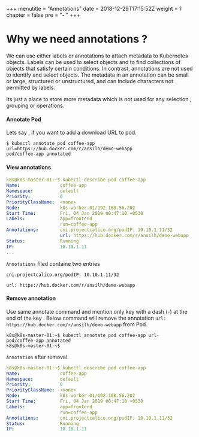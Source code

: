 +++
menutitle = "Annotations"
date = 2018-12-29T17:15:52Z
weight = 1
chapter = false
pre = "<b>- </b>"
+++

# Why we need annotations ?

We can use either labels or annotations to attach metadata to Kubernetes objects. Labels can be used to select objects and to find collections of objects that satisfy certain conditions. In contrast, annotations are not used to identify and select objects. The metadata in an annotation can be small or large, structured or unstructured, and can include characters not permitted by labels.

Its just a place to store more metadata which is not used for any selection , grouping or operations.

#### Annotate Pod

Lets say , if you want to add a download URL to pod.
```shell
$ kubectl annotate pod coffee-app url=https://hub.docker.com/r/ansilh/demo-webapp
pod/coffee-app annotated
```

#### View annotations

```yaml
k8s@k8s-master-01:~$ kubectl describe pod coffee-app
Name:               coffee-app
Namespace:          default
Priority:           0
PriorityClassName:  <none>
Node:               k8s-worker-01/192.168.56.202
Start Time:         Fri, 04 Jan 2019 00:47:10 +0530
Labels:             app=frontend
                    run=coffee-app
Annotations:        cni.projectcalico.org/podIP: 10.10.1.11/32
                    url: https://hub.docker.com/r/ansilh/demo-webapp
Status:             Running
IP:                 10.10.1.11
...
```

`Annotations` filed containe two entries

`cni.projectcalico.org/podIP: 10.10.1.11/32`

`url: https://hub.docker.com/r/ansilh/demo-webapp`

#### Remove annotation

Use same annotate command and mention only key with a dash (-) at the end of the key .
Below command will remove the annotation `url: https://hub.docker.com/r/ansilh/demo-webapp` from Pod.

```shell
k8s@k8s-master-01:~$ kubectl annotate pod coffee-app url-
pod/coffee-app annotated
k8s@k8s-master-01:~$
```

`Annotation` after removal.

```yaml
k8s@k8s-master-01:~$ kubectl describe pod coffee-app
Name:               coffee-app
Namespace:          default
Priority:           0
PriorityClassName:  <none>
Node:               k8s-worker-01/192.168.56.202
Start Time:         Fri, 04 Jan 2019 00:47:10 +0530
Labels:             app=frontend
                    run=coffee-app
Annotations:        cni.projectcalico.org/podIP: 10.10.1.11/32
Status:             Running
IP:                 10.10.1.11
```
